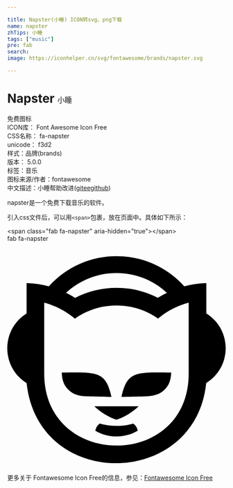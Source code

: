 ```yaml
---

title: Napster(小睡) ICON转svg、png下载
name: napster
zhTips: 小睡
tags: ["music"]
pre: fab
search: 
image: https://iconhelper.cn/svg/fontawesome/brands/napster.svg

---
```


# Napster  <small style="font-size: 60%;font-weight: 100">小睡</small>


<div class="detail-page">
<p>
<span><span class="badge-success badge">免费图标</span> </span>
<br/>
<span>
ICON库：
<span class="badge-secondary badge">Font Awesome Icon Free</span> 
</span>
<br/>
<span>
CSS名称：
<span class="badge-secondary badge">fa-napster</span> 
</span>
<br/>
<span>
unicode：
<span class="badge-secondary badge">f3d2</span> 
<copy-btn content='f3d2' btn-title=""></copy-btn>
<copy-btn :content='String.fromCodePoint(parseInt("f3d2", 16))' btn-title="复制U"></copy-btn>
</span><br/><span>样式：<span class="badge-light badge">品牌(brands)</span></span>
<br/>
<span>
版本：
<span class="badge-secondary badge">5.0.0</span> 
</span><br/><span>标签：<span class="badge-light badge"><router-link to="/tags/music.html">音乐</router-link></span></span>
<br/>
<span>图标来源/作者：<span class="badge-light badge">fontawesome</span></span> 
<br/>
<span class="zh-detail">中文描述：<span class="badge-primary badge">小睡</span><span class="help-link"><span>帮助改进</span>(<a href="https://gitee.com/liuwave/icon-helper/edit/master/json/fontawesome/brands/napster.json" target="_blank" rel="noopener noreferrer">gitee</a><a href="https://github.com/liuwave/icon-helper/edit/master/json/fontawesome/brands/napster.json" target="_blank" rel="noopener noreferrer">github</a></span>)</span><br/>
</p>
</div><div class="description description alert alert-light">napster是一个免费下载音乐的软件。</div>
<div class="alert alert-dark">
  <i class="fab fa-napster fa-xs"></i>
  <i class="fab fa-napster fa-sm"></i>
  <i class="fab fa-napster fa-lg"></i>
  <i class="fab fa-napster fa-2x"></i>
  <i class="fab fa-napster fa-3x"></i>
  <i class="fab fa-napster fa-5x"></i>
  <i class="fab fa-napster fa-7x"></i>
</div>
<div>
  <p>引入css文件后，可以用<code>&lt;span&gt;</code>包裹，放在页面中。具体如下所示：    
  </p>
  <div class="alert alert-primary" style="font-size: 14px">
    &lt;span class="fab fa-napster" aria-hidden="true"&gt;&lt;/span&gt;
    <copy-btn content='<span class="fab fa-napster" aria-hidden="true"></span>'></copy-btn>
  </div>
  <div class="alert alert-secondary">
    <i class="fab fa-napster"
    style="font-size: 24px"
    aria-hidden="true"></i> fab fa-napster
    <copy-btn content="fab fa-napster" btn-title="复制图标名称"></copy-btn>
  </div>
</div>
<div id="svg" class="svg-wrap">
<svg xmlns="http://www.w3.org/2000/svg" viewBox="0 0 496 512"><path d="M298.3 373.6c-14.2 13.6-31.3 24.1-50.4 30.5-19-6.4-36.2-16.9-50.3-30.5h100.7zm44-199.6c20-16.9 43.6-29.2 69.6-36.2V299c0 219.4-328 217.6-328 .3V137.7c25.9 6.9 49.6 19.6 69.5 36.4 56.8-40 132.5-39.9 188.9-.1zm-208.8-58.5c64.4-60 164.3-60.1 228.9-.2-7.1 3.5-13.9 7.3-20.6 11.5-58.7-30.5-129.2-30.4-187.9.1-6.3-4-13.9-8.2-20.4-11.4zM43.8 93.2v69.3c-58.4 36.5-58.4 121.1.1 158.3 26.4 245.1 381.7 240.3 407.6 1.5l.3-1.7c58.7-36.3 58.9-121.7.2-158.2V93.2c-17.3.5-34 3-50.1 7.4-82-91.5-225.5-91.5-307.5.1-16.3-4.4-33.1-7-50.6-7.5zM259.2 352s36-.3 61.3-1.5c10.2-.5 21.1-4 25.5-6.5 26.3-15.1 25.4-39.2 26.2-47.4-79.5-.6-99.9-3.9-113 55.4zm-135.5-55.3c.8 8.2-.1 32.3 26.2 47.4 4.4 2.5 15.2 6 25.5 6.5 25.3 1.1 61.3 1.5 61.3 1.5-13.2-59.4-33.7-56.1-113-55.4zm169.1 123.4c-3.2-5.3-6.9-7.3-6.9-7.3-24.8 7.3-52.2 6.9-75.9 0 0 0-2.9 1.5-6.4 6.6-2.8 4.1-3.7 9.6-3.7 9.6 29.1 17.6 67.1 17.6 96.2 0-.1-.1-.3-4-3.3-8.9z"/></svg>
</div>
<detail full-name='fa-napster'></detail>

<Vssue title="关于“Napster”的评论" />
    
<div><p>更多关于  Fontawesome Icon Free的信息，参见：<a target="_blank" href="https://iconhelper.cn/fontawesome.html">Fontawesome Icon Free</a>
</p></div>
